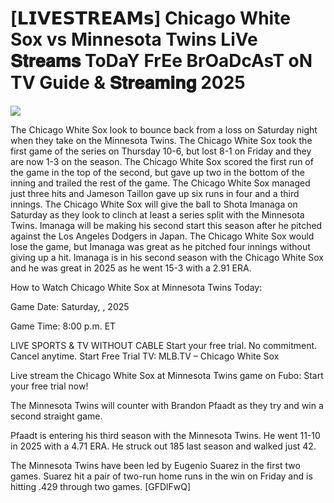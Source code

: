 #  [𝗟𝗜𝗩𝗘𝗦𝗧𝗥𝗘𝗔𝗠𝘀] Chicago White Sox vs Minnesota Twins LiVe 𝐒𝐭𝐫𝐞𝐚𝐦𝐬 ToDaY FrEe BrOaDcAsT oN TV Guide & 𝐒𝐭𝐫𝐞𝐚𝐦𝐢𝐧𝐠  2025  
  
  
[![](https://i.imgur.com/qSNzIqt.png)](https://movie.rssnews.media/HlFqbDTwW.php)  
  
The Chicago White Sox look to bounce back from a loss on Saturday night when they take on the Minnesota Twins. The Chicago White Sox took the first game of the series on Thursday 10-6, but lost 8-1 on Friday and they are now 1-3 on the season. The Chicago White Sox scored the first run of the game in the top of the second, but gave up two in the bottom of the inning and trailed the rest of the game. The Chicago White Sox managed just three hits and Jameson Taillon gave up six runs in four and a third innings. The Chicago White Sox will give the ball to Shota Imanaga on Saturday as they look to clinch at least a series split with the Minnesota Twins. Imanaga will be making his second start this season after he pitched against the Los Angeles Dodgers in Japan. The Chicago White Sox would lose the game, but Imanaga was great as he pitched four innings without giving up a hit. Imanaga is in his second season with the Chicago White Sox and he was great in 2025 as he went 15-3 with a 2.91 ERA.

How to Watch Chicago White Sox at Minnesota Twins Today:

Game Date: Saturday, , 2025

Game Time: 8:00 p.m. ET

LIVE SPORTS & TV WITHOUT CABLE
Start your free trial. No commitment. Cancel anytime.
Start Free Trial
TV: MLB.TV – Chicago White Sox

Live stream the Chicago White Sox at Minnesota Twins game on Fubo: Start your free trial now!

The Minnesota Twins will counter with Brandon Pfaadt as they try and win a second straight game.

Pfaadt is entering his third season with the Minnesota Twins. He went 11-10 in 2025 with a 4.71 ERA. He struck out 185 last season and walked just 42.

The Minnesota Twins have been led by Eugenio Suarez in the first two games. Suarez hit a pair of two-run home runs in the win on Friday and is hitting .429 through two games. [GFDlFwQ]